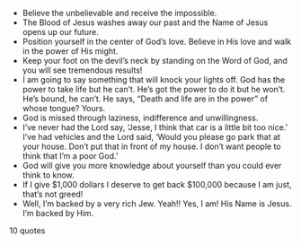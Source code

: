  - Believe the unbelievable and receive the impossible.
 - The Blood of Jesus washes away our past and the Name of Jesus opens up our future.
 - Position yourself in the center of God’s love. Believe in His love and walk in the power of His might.
 - Keep your foot on the devil’s neck by standing on the Word of God, and you will see tremendous results!
 - I am going to say something that will knock your lights off. God has the power to take life but he can’t. He’s got the power to do it but he won’t. He’s bound, he can’t. He says, “Death and life are in the power” of whose tongue? Yours.
 - God is missed through laziness, indifference and unwillingness.
 - I’ve never had the Lord say, ‘Jesse, I think that car is a little bit too nice.’ I’ve had vehicles and the Lord said, ‘Would you please go park that at your house. Don’t put that in front of my house. I don’t want people to think that I’m a poor God.’
 - God will give you more knowledge about yourself than you could ever think to know.
 - If I give $1,000 dollars I deserve to get back $100,000 because I am just, that’s not greed!
 - Well, I’m backed by a very rich Jew. Yeah!! Yes, I am! His Name is Jesus. I’m backed by Him.

10 quotes